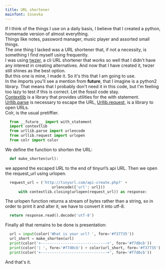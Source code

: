 ```yaml
---
title: URL shortener
mainfont: Iosevka
---
```



If I think of the things I use on a daily basis, I believe that I created a python, homemade version of almost everything.  
Things like notes, password manager, music player and assorted small things.  
The one thing I lacked was a URL shortener that, if not a necessity, is something I find myself using frequently.  
I was using [twzer](https://github.com/ngevan/twzer), a cli URL shortener that works so well that I didn't have any interest in creating alternatives. And now that I have created it, twzer still shines as the best option.  
But this one is mine, I made it. So it's this that I am going to use.  
In the imports you'll see a mention from __future__, that I imagine is a python2 library. That means that I probably don't need it in this code, but I'm feeling too lazy to test if this is correct. Let the fossil code stay.  
[Contextlib](https://docs.python.org/3/library/contextlib.html) is a library that provides utilities for the with statement.  
[Urllib.parse](https://docs.python.org/3/library/urllib.parse.html#module-urllib.parse) is necessary to escape the URL, [Urllib.request](https://docs.python.org/3/library/urllib.request.html), is a library to open URLs.  
Colr, is the usual pretiffier.  
  
```python
  from __future__ import with_statement
  import contextlib
  from urllib.parse import urlencode
  from urllib.request import urlopen
  from colr import color
```
  
We define the function to shorten the URL:
```python
  def make_shorten(url):
```
  
we append the escaped URL to the end of tinyurl’s api URL. Then we open the request_url using urlopen.
```python
  request_url = ('http://tinyurl.com/api-create.php?' +
                     urlencode({'url': url}))
      with contextlib.closing(urlopen(request_url)) as response:
```
  
The urlopen function returns a stream of bytes rather than a string, so in order to print it and alter it, we have to convert it into utf-8.
```python
  return response.read().decode('utf-8')
```
  
Finally all that remains to be done is presentation:
```python
  url = input(color('What is your url? ', fore='#f37735'))
  url_short = make_shorten(url)
  print(color('+------------------------------+', fore='#f7d0cb'))
  print(color('| ', fore='#f7d0cb') + color(url_short, fore='#f37735') + color(' |', fore='#f7d0cb'))
  print(color('+------------------------------+', fore='#f7d0cb'))
```
  
And that's it.
